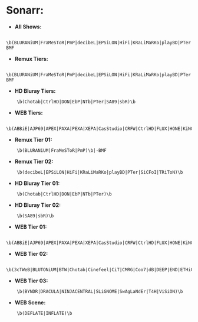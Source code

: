 # Sonarr:

- **All Shows:**
```
    \b(BLURANiUM|FraMeSToR|PmP|decibeL|EPSiLON|HiFi|KRaLiMaRKo|playBD|PTer|SiCFoI|TRiToN|Chotab|CtrlHD|DON|EbP|NTb|SA89|sbR|ABBiE|AJP69|APEX|PAXA|PEXA|XEPA|CasStudio|CRFW|FLUX|HONE|KiNGS|Kitsune|monkee|NOSiViD|NTG|QOQ|RTN|SiC|T6D|TOMMY|ViSUM|3cTWeB|BLUTONiUM|BTW|Cinefeel|CiT|CMRG|Coo7|dB|DEEP|END|ETHiCS|FC|Flights|GNOME|iJP|iKA|iT00NZ|JETIX|KHN|KiMCHI|LAZY|MiU|MZABI|NPMS|NYH|orbitron|PHOENiX|playWEB|PSiG|ROCCaT|RTFM|SbR|SDCC|SIGMA|SMURF|SPiRiT|TEPES|TVSmash|WELP|XEBEC|4KBEC|CEBEX|BYNDR|DRACULA|NINJACENTRAL|SLiGNOME|SwAgLaNdEr|T4H|ViSiON|DEFLATE|INFLATE)\b|-BMF
```

- **Remux Tiers:**
```
    \b(BLURANiUM|FraMeSToR|PmP|decibeL|EPSiLON|HiFi|KRaLiMaRKo|playBD|PTer|SiCFoI|TRiToN)\b|-BMF
```

- **HD Bluray Tiers:**
```
    \b(Chotab|CtrlHD|DON|EbP|NTb|PTer|SA89|sbR)\b
```

- **WEB Tiers:**
```
    \b(ABBiE|AJP69|APEX|PAXA|PEXA|XEPA|CasStudio|CRFW|CtrlHD|FLUX|HONE|KiNGS|Kitsune|monkee|NOSiViD|NTb|NTG|QOQ|RTN|SiC|T6D|TOMMY|ViSUM|3cTWeB|BLUTONiUM|BTW|Chotab|Cinefeel|CiT|CMRG|Coo7|dB|DEEP|END|ETHiCS|FC|Flights|GNOME|iJP|iKA|iT00NZ|JETIX|KHN|KiMCHI|LAZY|MiU|MZABI|NPMS|NYH|orbitron|PHOENiX|playWEB|PSiG|ROCCaT|RTFM|SA89|SbR|SDCC|SIGMA|SMURF|SPiRiT|TEPES|TVSmash|WELP|XEBEC|4KBEC|CEBEX|BYNDR|DRACULA|NINJACENTRAL|SLiGNOME|SwAgLaNdEr|T4H|ViSiON|DEFLATE|INFLATE)\b
```

- **Remux Tier 01:**
```
    \b(BLURANiUM|FraMeSToR|PmP)\b|-BMF
```
- **Remux Tier 02:**
```
    \b(decibeL|EPSiLON|HiFi|KRaLiMaRKo|playBD|PTer|SiCFoI|TRiToN)\b
```
- **HD Bluray Tier 01:**
```
    \b(Chotab|CtrlHD|DON|EbP|NTb|PTer)\b
```
- **HD Bluray Tier 02:**
```
    \b(SA89|sbR)\b
```
- **WEB Tier 01:**
```
    \b(ABBiE|AJP69|APEX|PAXA|PEXA|XEPA|CasStudio|CRFW|CtrlHD|FLUX|HONE|KiNGS|Kitsune|monkee|NOSiViD|NTb|NTG|QOQ|RTN|SiC|T6D|TOMMY|ViSUM)\b
```
- **WEB Tier 02:**
```
    \b(3cTWeB|BLUTONiUM|BTW|Chotab|Cinefeel|CiT|CMRG|Coo7|dB|DEEP|END|ETHiCS|FC|Flights|GNOME|iJP|iKA|iT00NZ|JETIX|KHN|KiMCHI|LAZY|MiU|MZABI|NPMS|NYH|orbitron|PHOENiX|playWEB|PSiG|ROCCaT|RTFM|SA89|SbR|SDCC|SIGMA|SMURF|SPiRiT|TEPES|TVSmash|WELP|XEBEC|4KBEC|CEBEX)\b
```
- **WEB Tier 03:**
```
    \b(BYNDR|DRACULA|NINJACENTRAL|SLiGNOME|SwAgLaNdEr|T4H|ViSiON)\b
```
- **WEB Scene:**
```
    \b(DEFLATE|INFLATE)\b
```